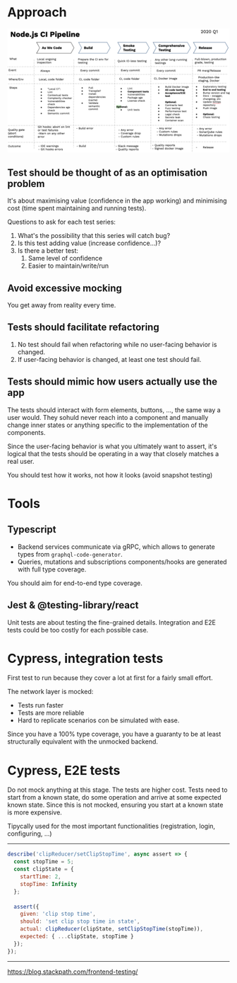 # Approach

![1](../assets/testCycle.png "Test Pipeline")

## Test should be thought of as an optimisation problem

It's about maximising value (confidence in the app working) and minimising cost (time spent maintaining and running tests).

Questions to ask for each test series:
  1. What's the possibility that this series will catch bug?
  2. Is this test adding value (increase confidence...)?
  3. Is there a better test:
     1. Same level of confidence
     2. Easier to maintain/write/run

## Avoid excessive mocking 

You get away from reality every time.

## Tests should facilitate refactoring

1. No test should fail when refactoring while no user-facing behavior is changed.
2. If user-facing behavior is changed, at least one test should fail.

## Tests should mimic how users actually use the app

The tests should interact with form elements, buttons, ..., the same way a user would.
They sohuld never reach into a component and manually change inner states or anything specific to the implementation of the components.

Since the user-facing behavior is what you ultimately want to assert, it's logical that the tests should be operating in a way that closely matches a real user.

You should test how it works, not how it looks (avoid snapshot testing)

# Tools

## Typescript

  * Backend services communicate via gRPC, which allows to generate types from `graphql-code-generator`.
  * Queries, mutations and subscriptions components/hooks are generated with full type coverage.

You should aim for end-to-end type coverage. 

## Jest & @testing-library/react

Unit tests are about testing the fine-grained details. Integration and E2E tests could be too costly for each possible case.

# Cypress, integration tests

First test to run because they cover a lot at first for a fairly small effort.

The network layer is mocked:
  * Tests run faster
  * Tests are more reliable
  * Hard to replicate scenarios con be simulated with ease. 

Since you have a 100% type coverage, you have a guaranty to be at least structurally equivalent with the unmocked backend.

# Cypress, E2E tests

Do not mock anything at this stage. The tests are higher cost. 
Tests need to start from a known state, do some operation and arrive at some expected known state. Since this is not mocked, ensuring you start at a known state is more expensive.

Tipycally used for the most important functionalities (registration, login, configuring, ...) 


---
```javascript
describe('clipReducer/setClipStopTime', async assert => {
  const stopTime = 5;
  const clipState = {
    startTime: 2,
    stopTime: Infinity
  };

  assert({
    given: 'clip stop time',
    should: 'set clip stop time in state',
    actual: clipReducer(clipState, setClipStopTime(stopTime)),
    expected: { ...clipState, stopTime }
  });
});
```


---
https://blog.stackpath.com/frontend-testing/